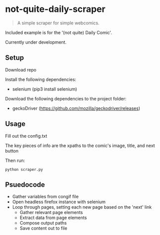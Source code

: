 # not-quite-daily-scraper
>A simple scraper for simple webcomics. 

Included example is for the '(not quite) Daily Comic'.

Currently under development.

## Setup

Download repo

Install the following dependencies:
* selenium (pip3 install selenium)
 
Download the following dependencies to the project folder:
* geckoDriver (https://github.com/mozilla/geckodriver/releases)
 
## Usage
Fill out the config.txt

The key pieces of info are the xpaths to the comic's image, title, and next button

Then run:

```
python scraper.py
```
 
## Psuedocode

* Gather variables from congif file
* Open headless firefox instance with selenium
* Loop through pages, setting each new page based on the 'next' link
    * Gather relevant page elements
    * Extract data from page elements
    * Compose output paths
    * Save content out to file